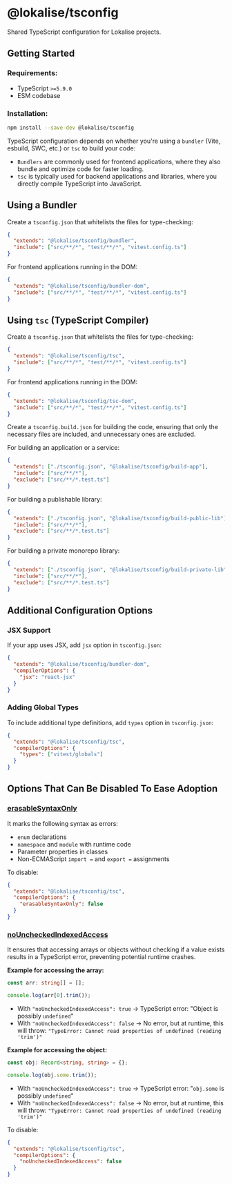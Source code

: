 # @lokalise/tsconfig

Shared TypeScript configuration for Lokalise projects.

## Getting Started

### Requirements:
- TypeScript `>=5.9.0`
- ESM codebase

### Installation:
```bash
npm install --save-dev @lokalise/tsconfig
```

TypeScript configuration depends on whether you're using a `bundler` (Vite, esbuild, SWC, etc.) or `tsc` to build your code:
- `Bundlers` are commonly used for frontend applications, where they also bundle and optimize code for faster loading.
- `tsc` is typically used for backend applications and libraries, where you directly compile TypeScript into JavaScript.

## **Using a Bundler**

Create a `tsconfig.json` that whitelists the files for type-checking:
```json
{
  "extends": "@lokalise/tsconfig/bundler",
  "include": ["src/**/*", "test/**/*", "vitest.config.ts"]
}
```

For frontend applications running in the DOM:
```json
{
  "extends": "@lokalise/tsconfig/bundler-dom",
  "include": ["src/**/*", "test/**/*", "vitest.config.ts"]
}
```

## **Using `tsc` (TypeScript Compiler)**

Create a `tsconfig.json` that whitelists the files for type-checking:
```json
{
  "extends": "@lokalise/tsconfig/tsc",
  "include": ["src/**/*", "test/**/*", "vitest.config.ts"]
}
```

For frontend applications running in the DOM:
```json
{
  "extends": "@lokalise/tsconfig/tsc-dom",
  "include": ["src/**/*", "test/**/*", "vitest.config.ts"]
}
```

Create a `tsconfig.build.json` for building the code, ensuring that only
the necessary files are included, and unnecessary ones are excluded.

For building an application or a service:
```json
{
  "extends": ["./tsconfig.json", "@lokalise/tsconfig/build-app"],
  "include": ["src/**/*"],
  "exclude": ["src/**/*.test.ts"]
}
```

For building a publishable library:
```json
{
  "extends": ["./tsconfig.json", "@lokalise/tsconfig/build-public-lib"],
  "include": ["src/**/*"],
  "exclude": ["src/**/*.test.ts"]
}
```

For building a private monorepo library:
```json
{
  "extends": ["./tsconfig.json", "@lokalise/tsconfig/build-private-lib"],
  "include": ["src/**/*"],
  "exclude": ["src/**/*.test.ts"]
}
```

## **Additional Configuration Options**

### **JSX Support**

If your app uses JSX, add `jsx` option in `tsconfig.json`:
```json
{
  "extends": "@lokalise/tsconfig/bundler-dom",
  "compilerOptions": {
    "jsx": "react-jsx"
  }
}
```

### **Adding Global Types**

To include additional type definitions, add `types` option in `tsconfig.json`:
```json
{
  "extends": "@lokalise/tsconfig/tsc",
  "compilerOptions": {
    "types": ["vitest/globals"]
  }
}
```

## **Options That Can Be Disabled To Ease Adoption**

### [erasableSyntaxOnly](https://www.typescriptlang.org/tsconfig/#erasableSyntaxOnly)

It marks the following syntax as errors:
- `enum` declarations
- `namespace` and `module` with runtime code
- Parameter properties in classes
- Non-ECMAScript `import =` and `export =` assignments

To disable:
```json
{
  "extends": "@lokalise/tsconfig/tsc",
  "compilerOptions": {
    "erasableSyntaxOnly": false
  }
}
```

### [noUncheckedIndexedAccess](https://www.typescriptlang.org/tsconfig/#noUncheckedIndexedAccess)

It ensures that accessing arrays or objects without checking if a value exists
results in a TypeScript error, preventing potential runtime crashes.

**Example for accessing the array:**
```typescript
const arr: string[] = [];

console.log(arr[0].trim());
```
- With `"noUncheckedIndexedAccess": true` → TypeScript error: "Object is possibly `undefined`"
- With `"noUncheckedIndexedAccess": false` → No error, but at runtime, this will throw:
`"TypeError: Cannot read properties of undefined (reading 'trim')"`

**Example for accessing the object:**
```typescript
const obj: Record<string, string> = {};

console.log(obj.some.trim());
```
- With `"noUncheckedIndexedAccess": true` → TypeScript error: "`obj.some` is possibly `undefined`"
- With `"noUncheckedIndexedAccess": false` → No error, but at runtime, this will throw:
`"TypeError: Cannot read properties of undefined (reading 'trim')"`

To disable:
```json
{
  "extends": "@lokalise/tsconfig/tsc",
  "compilerOptions": {
    "noUncheckedIndexedAccess": false
  }
}
```